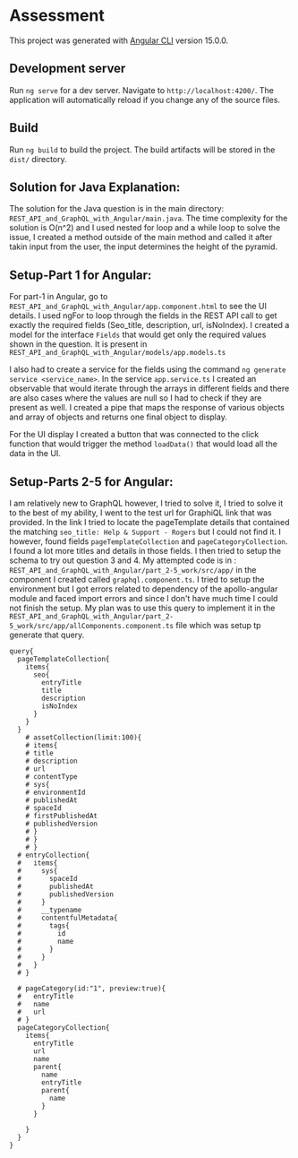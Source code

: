 # Assessment

This project was generated with [Angular CLI](https://github.com/angular/angular-cli) version 15.0.0.

## Development server

Run `ng serve` for a dev server. Navigate to `http://localhost:4200/`. The application will automatically reload if you change any of the source files.

## Build

Run `ng build` to build the project. The build artifacts will be stored in the `dist/` directory.

## Solution for Java Explanation:
The solution for the Java question is in the main directory: `REST_API_and_GraphQL_with_Angular/main.java`. The time complexity for the solution is O(n^2) and I used nested for loop and a while loop to solve the issue, I created a method outside of the main method and called it after takin input from the user, the input determines the height of the pyramid.


## Setup-Part 1 for Angular:

For part-1 in Angular, go to `REST_API_and_GraphQL_with_Angular/app.component.html` to see the UI details. I used ngFor to loop through the fields in the REST API call to get exactly the required fields (Seo_title, description, url, isNoIndex). I created a model for the interface `Fields` that would get only the required values shown in the question. It is present in `REST_API_and_GraphQL_with_Angular/models/app.models.ts`

I also had to create a service for the fields using the command `ng generate service <service_name>`. In the service `app.service.ts` I created an observable that would iterate through the arrays in different fields and there are also cases where the values are null so I had to check if they are present as well. I created a pipe that maps the response of various objects and array of objects and returns one final object to display.

For the UI display I created a button that was connected to the click function that would trigger the method `loadData()` that would load all the data in the UI. 

## Setup-Parts 2-5 for Angular:

I am relatively new to GraphQL however, I tried to solve it, I tried to solve it to the best of my ability, I went to the test url for GraphiQL link that was provided. In the link I tried to locate the pageTemplate details that contained the matching `seo_title: Help & Support - Rogers` but I could not find it. I however, found fields `pageTemplateCollection` and `pageCategoryCollection`. I found a lot more titles and details in those fields. I then tried to setup the schema to try out question 3 and 4. My attempted code is in : `REST_API_and_GraphQL_with_Angular/part_2-5_work/src/app/` in the component I created called `graphql.component.ts`. I tried to setup the environment but I got errors related to dependency of the apollo-angular module and faced import errors and since I don't have much time I could not finish the setup. My plan was to use this query to implement it in the `REST_API_and_GraphQL_with_Angular/part_2-5_work/src/app/allComponents.component.ts` file which was setup tp generate that query.

```
query{
  pageTemplateCollection{
    items{
      seo{
        entryTitle
        title
        description
        isNoIndex
      }    
    }
  }
	# assetCollection(limit:100){
	# items{
	# title
	# description
	# url
	# contentType
	# sys{
	# environmentId
	# publishedAt
	# spaceId
	# firstPublishedAt
	# publishedVersion
	# }
	# }
	# }
  # entryCollection{
  #   items{
  #     sys{
  #       spaceId
  #       publishedAt
  #       publishedVersion
  #     }
  #     __typename
  #     contentfulMetadata{
  #       tags{
  #         id
  #         name
  #       }
  #     }
  #   }
  # }
  
  # pageCategory(id:"1", preview:true){
  #   entryTitle
  #   name
  #   url
  # }
  pageCategoryCollection{
    items{
      entryTitle
      url
      name
      parent{
        name
        entryTitle
        parent{
          name
        }
      }
      
    }
  }
}
```

